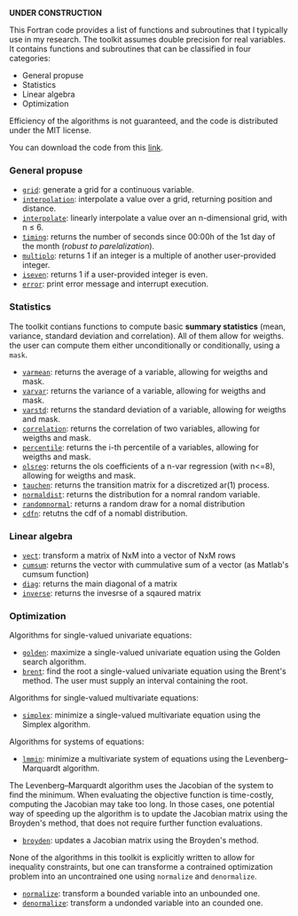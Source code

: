 
**UNDER CONSTRUCTION**

This Fortran code provides a list of functions and subroutines that I typically use in my research. The toolkit assumes double precision for real variables. It contains functions and subroutines that can be classified in four categories:

- General propuse
- Statistics
- Linear algebra
- Optimization

Efficiency of the algorithms is not guaranteed, and the code is distributed under the MIT license.

You can download the code from this [link](https://borjapetit.github.io/fortran_toolkit/src/toolkit.f90).

### General propuse

- [```grid```](docs/grid.md): generate a grid for a continuous variable.
- [```interpolation```](docs/interpolation.md): interpolate a value over a grid, returning position and distance.
- [```interpolate```](docs/interpolate.md): linearly interpolate a value over an n-dimensional grid, with n $\leq$ 6.
- [```timing```](docs/timing.md): returns the number of seconds since 00:00h of the 1st day of the month (_robust to parelalization_).
- [```multiplo```](docs/multiplo.md): returns 1 if an integer is a multiple of another user-provided integer.
- [```iseven```](docs/iseven.md): returns 1 if a user-provided integer is even.
- [```error```](docs/error.md): print error message and interrupt execution.

### Statistics

The toolkit contians functions to compute basic **summary statistics** (mean, variance, standard deviation and correlation). All of them allow for weigths. the user can compute them either unconditionally or conditionally, using a ```mask```.

- [```varmean```](docs/varmean.md): returns the average of a variable, allowing for weigths and mask.
- [```varvar```](docs/varvar.md): returns the variance of a variable, allowing for weigths and mask.
- [```varstd```](docs/varstd.md): returns the standard deviation of a variable, allowing for weigths and mask.
- [```correlation```](docs/correlation.md): returns the correlation of two variables, allowing for weigths and mask.
- [```percentile```](docs/percentile.md): returns the i-th percentile of a variables, allowing for weigths and mask.
- [```olsreg```](docs/olsreg.md): returns the ols coefficients of a n-var regression (with n<=8), allowing for weigths and mask.
- [```tauchen```](docs/tauchen.md): returns the transition matrix for a discretized ar(1) process.
- [```normaldist```](docs/normaldist.md): returns the distribution for a nomral random variable.
- [```randomnormal```](docs/randomnormal.md): returns a random draw for a nomal distribution
- [```cdfn```](docs/cdfn.md): retutns the cdf of a nomabl distribution.

### Linear algebra

- [```vect```](docs/vect.md): transform a matrix of NxM into a vector of NxM rows
- [```cumsum```](docs/cumsum.md): returns the vector with cummulative sum of a vector (as Matlab's cumsum function)
- [```diag```](docs/diag.md): returns the main diagonal of a matrix
- [```inverse```](docs/inverse.md): returns the invesrse of a sqaured matrix

### Optimization

Algorithms for single-valued univariate equations:

- [```golden```](docs/golden.md): maximize a single-valued univariate equation using the Golden search algorithm.
- [```brent```](docs/brent.md): find the root a single-valued univariate equation using the Brent's method. The user must supply an interval containing the root.

Algorithms for single-valued multivariate equations:

- [```simplex```](docs/simplex.md): minimize a single-valued multivariate equation using the Simplex algorithm.

Algorithms for systems of equations:

- [```lmmin```](docs/lmmin.md): minimize a multivariate system of equations using the Levenberg–Marquardt algorithm.

The Levenberg–Marquardt algorithm uses the Jacobian of the system to find the minimum. When evaluating the objective function is time-costly, computing the Jacobian may take too long. In those cases, one potential way of speeding up the algorithm is to update the Jacobian matrix using the Broyden's method, that does not require further function evaluations.

- [```broyden```](docs/broyden.md): updates a Jacobian matrix using the Broyden's method.

None of the algorithms in this toolkit is explicitly written to allow for inequality constraints, but one can transforme a contrained optimization problem into an uncontrained one using ```normalize``` and ```denormalize```.

- [```normalize```](docs/normalize.md): transform a bounded variable into an unbounded one.
- [```denormalize```](docs/denormalize.md): transform a undonded variable into an counded one.

